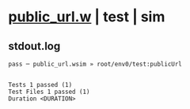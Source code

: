 # [public_url.w](../../../../../../examples/tests/sdk_tests/bucket/public_url.w) | test | sim

## stdout.log
```log
pass ─ public_url.wsim » root/env0/test:publicUrl
 
 
Tests 1 passed (1)
Test Files 1 passed (1)
Duration <DURATION>
```

